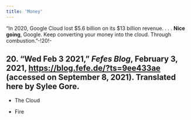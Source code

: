 ```yaml
---
title: 'Money'
---
```

“In 2020, Google Cloud lost $5.6
billion on its $13 billion revenue. . . . **Nice**
**going**, Google. Keep converting your money
into the cloud. Through combustion.”-!20!-
## **20.** “Wed Feb 3 2021,” _Fefes Blog_, February 3, 2021, https://blog.fefe.de/?ts=9ee433ae (accessed on September 8, 2021). Translated here by Sylee Gore.

* The Cloud

* Fire

